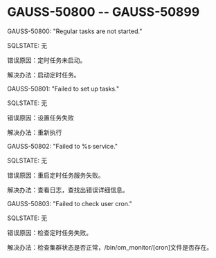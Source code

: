 # GAUSS-50800 -- GAUSS-50899<a name="ZH-CN_TOPIC_0302073204"></a>

GAUSS-50800: "Regular tasks are not started."

SQLSTATE: 无

错误原因：定时任务未启动。

解决办法：启动定时任务。

GAUSS-50801: "Failed to set up tasks."

SQLSTATE: 无

错误原因：设置任务失败

解决办法：重新执行

GAUSS-50802: "Failed to %s·service."

SQLSTATE: 无

错误原因：重启定时任务服务失败。

解决办法：查看日志，查找出错误详细信息。

GAUSS-50803: "Failed to check user cron."

SQLSTATE: 无

错误原因：检查定时任务失败。

解决办法：检查集群状态是否正常，/bin/om\_monitor/\[cron\]文件是否存在。

